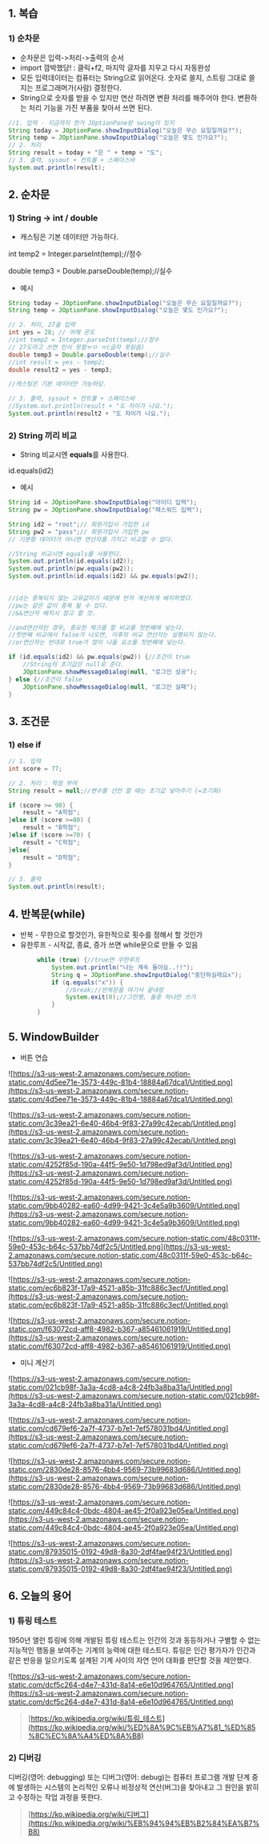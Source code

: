 ## 1. 복습

### 1) 순차문

- 순차문은 입력->처리->출력의 순서
- import 깜박했당!  : 클릭+f2, 마지막 글자를 지우고 다시 자동완성
- 모든 입력데이터는 컴퓨터는 String으로 읽어온다.
숫자로 쓸지, 스트링 그대로 쓸지는 프로그래머가(사람) 결정한다.
- String으로 숫자를 받을 수 있지만 연산 하려면 변환 처리를 해주어야 한다.
변환하는 처리 기능을 가진 부품을 찾아서 쓰면 된다.

```java
//1. 입력 - 지금까지 한거 JOptionPane랑 swing이 있지
String today = JOptionPane.showInputDialog("오늘은 무슨 요일일까요?");
String temp = JOptionPane.showInputDialog("오늘은 몇도 인가요?");
// 2. 처리
String result = today + "은 " + temp + "도";
// 3. 출력, sysout + 컨트롤 + 스페이스바
System.out.println(result);
```

## 2. 순차문

### 1) String → int / double

- 캐스팅은 기본 데이터만 가능하다.

int temp2 = Integer.parseInt(temp);//정수

double temp3 = Double.parseDouble(temp);//실수

- 예시

```java
String today = JOptionPane.showInputDialog("오늘은 무슨 요일일까요?");
String temp = JOptionPane.showInputDialog("오늘은 몇도 인가요?");

// 2. 처리, 27을 입력
int yes = 28; // 어제 온도
//int temp2 = Integer.parseInt(temp);//정수
// 27도라고 쓰면 인식 못함ㅠㅁ ㅠ(글자 못읽음)
double temp3 = Double.parseDouble(temp);//실수
//int result = yes - temp2;
double result2 = yes - temp3;

//캐스팅은 기본 데이터만 가능하당.

// 3. 출력, sysout + 컨트롤 + 스페이스바
//System.out.println(result + "도 차이가 나요.");
System.out.println(result2 + "도 차이가 나요.");
```

### 2) String 끼리 비교

- String 비교시엔 **equals**를 사용한다.

id.equals(id2)

- 예시

```java
String id = JOptionPane.showInputDialog("아이디 입력");
String pw = JOptionPane.showInputDialog("패스워드 입력");

String id2 = "root";// 회원가입시 가입한 id
String pw2 = "pass";// 회원가입시 가입한 pw
// 기본형 데이터가 아니면 연산자를 가지고 비교할 수 없다.

//String 비교시엔 equals를 사용한다.
System.out.println(id.equals(id2));
System.out.println(pw.equals(pw2));
System.out.println(id.equals(id2) && pw.equals(pw2));
	

//id는 중복되지 않는 고유값이기 때문에 먼저 계산하게 배치하였다.
//pw는 같은 값이 중복 될 수 있다.
//&&연산자 배치시 참고 할 것.

//and연산자인 경우, 중요한 체크를 할 비교를 첫번째에 넣는다.
//첫번째 비교에서 false가 나오면, 이후의 비교 연산자는 실행되지 않는다.
//or연산자는 반대로 true가 많이 나올 요소를 첫번째에 넣는다.

if (id.equals(id2) && pw.equals(pw2)) {//조건이 true
	//String의 초기값은 null로 준다.
	JOptionPane.showMessageDialog(null, "로그인 성공");
} else {//조건이 false
	JOptionPane.showMessageDialog(null, "로그인 실패");
}
```

## 3. 조건문

### 1) else if

```java
// 1. 입력
int score = 77;

// 2. 처리 : 학점 부여
String result = null;//변수를 선언 할 때는 초기값 넣어주기 (=초기화)

if (score >= 90) {
	result = "A학점";
}else if (score >=80) {
	result = "B학점";
}else if (score >=70) {
	result = "C학점";
}else{
	result = "D학점";
}

// 3. 출력
System.out.println(result);
```

## 4. 반복문(while)

- 반복 - 무한으로 할것인가, 유한적으로 횟수를 정해서 할 것인가
- 유한루프 - 시작값, 종료, 증가 쓰면 while문으로 만들 수 있음

```java
		while (true) {//true면 무한루프 
			System.out.println("나는 계속 돌아요..!!");
			String q = JOptionPane.showInputDialog("중단하실래요x");
			if (q.equals("x")) {
				//break;//반복문을 여기서 끝내랑
				System.exit(0);//그만행, 둘중 하나만 쓰기
			}
		}
```

## 5. WindowBuilder

- 버튼 연습

![https://s3-us-west-2.amazonaws.com/secure.notion-static.com/4d5ee71e-3573-449c-81b4-18884a67dca1/Untitled.png](https://s3-us-west-2.amazonaws.com/secure.notion-static.com/4d5ee71e-3573-449c-81b4-18884a67dca1/Untitled.png)

![https://s3-us-west-2.amazonaws.com/secure.notion-static.com/3c39ea21-6e40-46b4-9f83-27a99c42ecab/Untitled.png](https://s3-us-west-2.amazonaws.com/secure.notion-static.com/3c39ea21-6e40-46b4-9f83-27a99c42ecab/Untitled.png)

![https://s3-us-west-2.amazonaws.com/secure.notion-static.com/4252f85d-190a-44f5-9e50-1d798ed9af3d/Untitled.png](https://s3-us-west-2.amazonaws.com/secure.notion-static.com/4252f85d-190a-44f5-9e50-1d798ed9af3d/Untitled.png)

![https://s3-us-west-2.amazonaws.com/secure.notion-static.com/9bb40282-ea60-4d99-9421-3c4e5a9b3609/Untitled.png](https://s3-us-west-2.amazonaws.com/secure.notion-static.com/9bb40282-ea60-4d99-9421-3c4e5a9b3609/Untitled.png)

![https://s3-us-west-2.amazonaws.com/secure.notion-static.com/48c0311f-59e0-453c-b64c-537bb74df2c5/Untitled.png](https://s3-us-west-2.amazonaws.com/secure.notion-static.com/48c0311f-59e0-453c-b64c-537bb74df2c5/Untitled.png)

![https://s3-us-west-2.amazonaws.com/secure.notion-static.com/ec6b823f-17a9-4521-a85b-31fc886c3ecf/Untitled.png](https://s3-us-west-2.amazonaws.com/secure.notion-static.com/ec6b823f-17a9-4521-a85b-31fc886c3ecf/Untitled.png)

![https://s3-us-west-2.amazonaws.com/secure.notion-static.com/f63072cd-aff8-4982-b367-a85461061919/Untitled.png](https://s3-us-west-2.amazonaws.com/secure.notion-static.com/f63072cd-aff8-4982-b367-a85461061919/Untitled.png)

- 미니 계산기

![https://s3-us-west-2.amazonaws.com/secure.notion-static.com/021cb98f-3a3a-4cd8-a4c8-24fb3a8ba31a/Untitled.png](https://s3-us-west-2.amazonaws.com/secure.notion-static.com/021cb98f-3a3a-4cd8-a4c8-24fb3a8ba31a/Untitled.png)

![https://s3-us-west-2.amazonaws.com/secure.notion-static.com/cd679ef6-2a7f-4737-b7e1-7ef578031bd4/Untitled.png](https://s3-us-west-2.amazonaws.com/secure.notion-static.com/cd679ef6-2a7f-4737-b7e1-7ef578031bd4/Untitled.png)

![https://s3-us-west-2.amazonaws.com/secure.notion-static.com/2830de28-8576-4bb4-9569-73b99683d686/Untitled.png](https://s3-us-west-2.amazonaws.com/secure.notion-static.com/2830de28-8576-4bb4-9569-73b99683d686/Untitled.png)

![https://s3-us-west-2.amazonaws.com/secure.notion-static.com/449c84c4-0bdc-4804-ae45-2f0a923e05ea/Untitled.png](https://s3-us-west-2.amazonaws.com/secure.notion-static.com/449c84c4-0bdc-4804-ae45-2f0a923e05ea/Untitled.png)

![https://s3-us-west-2.amazonaws.com/secure.notion-static.com/87935015-0192-49d8-8a30-2df4fae94f23/Untitled.png](https://s3-us-west-2.amazonaws.com/secure.notion-static.com/87935015-0192-49d8-8a30-2df4fae94f23/Untitled.png)

## 6. 오늘의 용어

### 1) 튜링 테스트

1950년 앨런 튜링에 의해 개발된 튜링 테스트는 인간의 것과 동등하거나 구별할 수 없는 지능적인 행동을 보여주는 기계의 능력에 대한 테스트다. 튜링은 인간 평가자가 인간과 같은 반응을 일으키도록 설계된 기계 사이의 자연 언어 대화를 판단할 것을 제안했다.

![https://s3-us-west-2.amazonaws.com/secure.notion-static.com/dcf5c264-d4e7-431d-8a14-e6e10d964765/Untitled.png](https://s3-us-west-2.amazonaws.com/secure.notion-static.com/dcf5c264-d4e7-431d-8a14-e6e10d964765/Untitled.png)

> [https://ko.wikipedia.org/wiki/튜링_테스트](https://ko.wikipedia.org/wiki/%ED%8A%9C%EB%A7%81_%ED%85%8C%EC%8A%A4%ED%8A%B8)

### 2) 디버깅

디버깅(영어: debugging) 또는 디버그(영어: debug)는 컴퓨터 프로그램 개발 단계 중에 발생하는 시스템의 논리적인 오류나 비정상적 연산(버그)을 찾아내고 그 원인을 밝히고 수정하는 작업 과정을 뜻한다.

> [https://ko.wikipedia.org/wiki/디버그](https://ko.wikipedia.org/wiki/%EB%94%94%EB%B2%84%EA%B7%B8)
